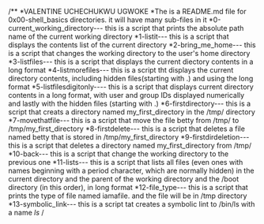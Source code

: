 /**
*VALENTINE UCHECHUKWU UGWOKE
*The is a README.md file for 0x00-shell_basics directories. it will have many sub-files in it
*0-current_working_directory--- this is a script that prints the absolute path name of the current working directory
*1-listit--- this is a script that displays the contents list of the current directory
*2-bring_me_home--- this is a script that changes the working directory to the user's home directory
*3-listfiles--- this is a script that displays the current diectory contents in a long format
*4-listmorefiles--- this is a script tht displays the current directory contents, including hidden files(starting with .) and using the long format
*5-listfilesdigitonly---- this is a script that displays current directory contents in a long format, with user and group IDs displayed numerically and lastly with the hidden files (starting with .)
*6-firstdirectory--- this is a script that creats a directory named my_first_directory in the /tmp/ directory
*7-movethatfile--- this is a script that move the file betty from /tmp/ to /tmp/my_first_directory
*8-firstdelete--- this is a script that deletes a file named betty that is stored in /tmp/my_first_directory
*9-firstdirdeletion--- this is a script that deletes a directory named my_first_directory from /tmp/
*10-back--- this is a script that change the working directory to the previous one
*11-lists--- this is a script that lists all files (even ones with names beginning with a period character, which are normally hidden) in the current directory and the parent of the working directory and the /boot directory (in this order), in long format
*12-file_type--- this is a script that prints the type of file named iamafile. and the file will be in /tmp directory
*13-symbolic_link--- this is a script tat creates a symbolic lint to /bin/ls with a name _ls_
/
